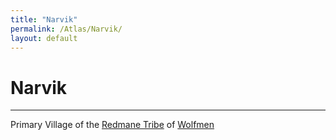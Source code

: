 ```yaml
---
title: "Narvik"
permalink: /Atlas/Narvik/
layout: default
---
```

# Narvik
---
Primary Village of the [Redmane Tribe](../_Characters/WolfmanWarlock/Redmane%20Tribe.md) of [Wolfmen](../_Characters/WolfmanWarlock/Wolfmen.md)